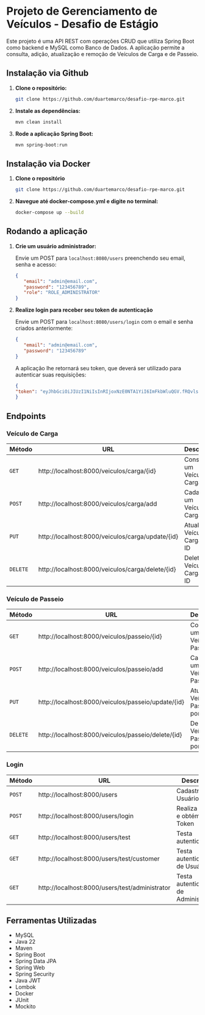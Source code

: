 # Projeto de Gerenciamento de Veículos - Desafio de Estágio

Este projeto é uma API REST com operações CRUD que utiliza Spring Boot como backend e MySQL como Banco de Dados.
A aplicação permite a consulta, adição, atualização e remoção de Veículos de Carga e de Passeio.

## Instalação via Github
1. **Clone o repositório:**

   ```bash
   git clone https://github.com/duartemarco/desafio-rpe-marco.git
    ```

2. **Instale as dependências:**

    ```bash
    mvn clean install
    ```

3. **Rode a aplicação Spring Boot:**

    ```bash
    mvn spring-boot:run
    ```
   
## Instalação via Docker
1. **Clone o repositório**

   ```bash
   git clone https://github.com/duartemarco/desafio-rpe-marco.git
    ```
2. **Navegue até docker-compose.yml e digite no terminal:**
    ```bash
    docker-compose up --build
    ```

## Rodando a aplicação

1. **Crie um usuário administrador:**

   Envie um POST para `localhost:8080/users` preenchendo seu email, senha e acesso:

    ```json
    {
       "email": "admin@email.com",
       "password": "123456789",
       "role": "ROLE_ADMINISTRATOR"
    }
    ```
   
2. **Realize login para receber seu token de autenticação**

    Envie um POST para `localhost:8080/users/login` com o email e senha criados anteriormente:

    ```json
    {
       "email": "admin@email.com",
       "password": "123456789"
    }
    ```
   A aplicação lhe retornará seu token, que deverá ser utilizado para autenticar suas requisições:
    ```json
   {
    "token": "eyJhbGciOiJIUzI1NiIsInRIjoxNzE0NTA1YiI6ImFkbWluQGV.fRQvlsLMBGGpyh8gu7vxngPvBIwljTOdp0sKtI4O2Xg"
    }
   ```

## Endpoints

### Veículo de Carga

| Método   | URL                                              | Descrição                        |
|----------|--------------------------------------------------|----------------------------------|
| `GET`    | http://localhost:8000/veiculos/carga/{id}        | Consulta um Veículo de Carga     |
| `POST`   | http://localhost:8000/veiculos/carga/add         | Cadastra um Veículo de Carga     |
| `PUT`    | http://localhost:8000/veiculos/carga/update/{id} | Atualiza Veículo de Carga por ID |
| `DELETE` | http://localhost:8000/veiculos/carga/delete/{id} | Deleta Veículo de Carga por ID   |

### Veículo de Passeio

| Método   | URL                                                | Descrição                          |
|----------|----------------------------------------------------|------------------------------------|
| `GET`    | http://localhost:8000/veiculos/passeio/{id}        | Consulta um Veículo de Passeio     |
| `POST`   | http://localhost:8000/veiculos/passeio/add         | Cadastra um Veículo de Passeio     |
| `PUT`    | http://localhost:8000/veiculos/passeio/update/{id} | Atualiza Veículo de Passeio por ID |
| `DELETE` | http://localhost:8000/veiculos/passeio/delete/{id} | Deleta Veículo de Passeio por ID   |

### Login

| Método | URL                                            | Descrição                           |
|--------|------------------------------------------------|-------------------------------------|
| `POST` | http://localhost:8000/users                    | Cadastra Usuário                    |
| `POST` | http://localhost:8000/users/login              | Realiza login e obtém Token         |
| `GET`  | http://localhost:8000/users/test               | Testa autenticação                  |
| `GET`  | http://localhost:8000/users/test/customer      | Testa autenticação de Usuário       |
| `GET`  | http://localhost:8000/users/test/administrator | Testa autenticação de Administrador |

## Ferramentas Utilizadas
* MySQL
* Java 22
* Maven
* Spring Boot
* Spring Data JPA
* Spring Web
* Spring Security
* Java JWT
* Lombok
* Docker
* JUnit
* Mockito